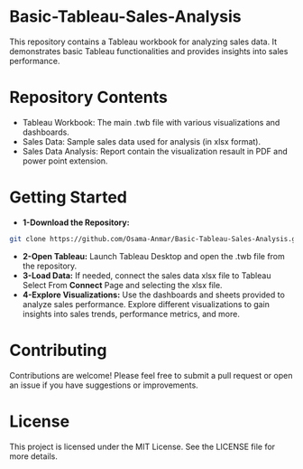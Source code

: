 # Basic-Tableau-Sales-Analysis
This repository contains a Tableau workbook for analyzing sales data. It demonstrates basic Tableau functionalities and provides insights into sales performance.

# Repository Contents
* Tableau Workbook: The main .twb file with various visualizations and dashboards.
* Sales Data: Sample sales data used for analysis (in xlsx format).
* Sales Data Analysis: Report contain the visualization resault in PDF and power point extension.

# Getting Started
* **1-Download the Repository:**
```bash
git clone https://github.com/Osama-Anmar/Basic-Tableau-Sales-Analysis.git
```
* **2-Open Tableau:**
Launch Tableau Desktop and open the .twb file from the repository.
* **3-Load Data:**
If needed, connect the sales data xlsx file to Tableau Select From **Connect** Page and selecting the xlsx file.
* **4-Explore Visualizations:**
Use the dashboards and sheets provided to analyze sales performance. Explore different visualizations to gain insights into sales trends, performance metrics, and more.

#  Contributing
Contributions are welcome! Please feel free to submit a pull request or open an issue if you have suggestions or improvements.

# License
This project is licensed under the MIT License. See the LICENSE file for more details.

